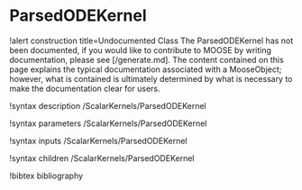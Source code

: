 <!-- MOOSE Documentation Stub: Remove this when content is added. -->

# ParsedODEKernel

!alert construction title=Undocumented Class
The ParsedODEKernel has not been documented, if you would like to contribute to MOOSE by
writing documentation, please see [/generate.md]. The content contained on this page explains
the typical documentation associated with a MooseObject; however, what is contained is ultimately
determined by what is necessary to make the documentation clear for users.

!syntax description /ScalarKernels/ParsedODEKernel

!syntax parameters /ScalarKernels/ParsedODEKernel

!syntax inputs /ScalarKernels/ParsedODEKernel

!syntax children /ScalarKernels/ParsedODEKernel

!bibtex bibliography
